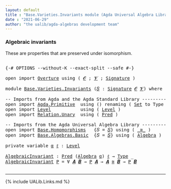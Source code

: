 ```yaml
---
layout: default
title : "Base.Varieties.Invariants module (Agda Universal Algebra Library)"
date : "2021-06-29"
author: "the ualib/agda-algebras development team"
---
```


### Algebraic invariants

These are properties that are preserved under isomorphism.

<pre class="Agda">

<a id="273" class="Symbol">{-#</a> <a id="277" class="Keyword">OPTIONS</a> <a id="285" class="Pragma">--without-K</a> <a id="297" class="Pragma">--exact-split</a> <a id="311" class="Pragma">--safe</a> <a id="318" class="Symbol">#-}</a>

<a id="323" class="Keyword">open</a> <a id="328" class="Keyword">import</a> <a id="335" href="Overture.html" class="Module">Overture</a> <a id="344" class="Keyword">using</a> <a id="350" class="Symbol">(</a> <a id="352" href="Overture.Signatures.html#648" class="Generalizable">𝓞</a> <a id="354" class="Symbol">;</a> <a id="356" href="Overture.Signatures.html#650" class="Generalizable">𝓥</a> <a id="358" class="Symbol">;</a> <a id="360" href="Overture.Signatures.html#3264" class="Function">Signature</a> <a id="370" class="Symbol">)</a>

<a id="373" class="Keyword">module</a> <a id="380" href="Base.Varieties.Invariants.html" class="Module">Base.Varieties.Invariants</a> <a id="406" class="Symbol">(</a><a id="407" href="Base.Varieties.Invariants.html#407" class="Bound">𝑆</a> <a id="409" class="Symbol">:</a> <a id="411" href="Overture.Signatures.html#3264" class="Function">Signature</a> <a id="421" href="Overture.Signatures.html#648" class="Generalizable">𝓞</a> <a id="423" href="Overture.Signatures.html#650" class="Generalizable">𝓥</a><a id="424" class="Symbol">)</a> <a id="426" class="Keyword">where</a>

<a id="433" class="Comment">-- Imports from Agda and the Agda Standard Library ---------------------</a>
<a id="506" class="Keyword">open</a> <a id="511" class="Keyword">import</a> <a id="518" href="Agda.Primitive.html" class="Module">Agda.Primitive</a>  <a id="534" class="Keyword">using</a> <a id="540" class="Symbol">()</a> <a id="543" class="Keyword">renaming</a> <a id="552" class="Symbol">(</a> <a id="554" href="Agda.Primitive.html#388" class="Primitive">Set</a> <a id="558" class="Symbol">to</a> <a id="561" class="Primitive">Type</a> <a id="566" class="Symbol">)</a>
<a id="568" class="Keyword">open</a> <a id="573" class="Keyword">import</a> <a id="580" href="Level.html" class="Module">Level</a>           <a id="596" class="Keyword">using</a> <a id="602" class="Symbol">(</a> <a id="604" href="Agda.Primitive.html#742" class="Postulate">Level</a> <a id="610" class="Symbol">)</a>
<a id="612" class="Keyword">open</a> <a id="617" class="Keyword">import</a> <a id="624" href="Relation.Unary.html" class="Module">Relation.Unary</a>  <a id="640" class="Keyword">using</a> <a id="646" class="Symbol">(</a> <a id="648" href="Relation.Unary.html#1178" class="Function">Pred</a> <a id="653" class="Symbol">)</a>

<a id="656" class="Comment">-- Imports from the Agda Universal Algebra Library -------------------------------------------</a>
<a id="751" class="Keyword">open</a> <a id="756" class="Keyword">import</a> <a id="763" href="Base.Homomorphisms.html" class="Module">Base.Homomorphisms</a>   <a id="784" class="Symbol">{</a><a id="785" class="Argument">𝑆</a> <a id="787" class="Symbol">=</a> <a id="789" href="Base.Varieties.Invariants.html#407" class="Bound">𝑆</a><a id="790" class="Symbol">}</a> <a id="792" class="Keyword">using</a> <a id="798" class="Symbol">(</a> <a id="800" href="Base.Homomorphisms.Isomorphisms.html#2018" class="Record Operator">_≅_</a> <a id="804" class="Symbol">)</a>
<a id="806" class="Keyword">open</a> <a id="811" class="Keyword">import</a> <a id="818" href="Base.Algebras.Basic.html" class="Module">Base.Algebras.Basic</a>  <a id="839" class="Symbol">{</a><a id="840" class="Argument">𝑆</a> <a id="842" class="Symbol">=</a> <a id="844" href="Base.Varieties.Invariants.html#407" class="Bound">𝑆</a><a id="845" class="Symbol">}</a> <a id="847" class="Keyword">using</a> <a id="853" class="Symbol">(</a> <a id="855" href="Base.Algebras.Basic.html#2774" class="Function">Algebra</a> <a id="863" class="Symbol">)</a>

<a id="866" class="Keyword">private</a> <a id="874" class="Keyword">variable</a> <a id="883" href="Base.Varieties.Invariants.html#883" class="Generalizable">α</a> <a id="885" href="Base.Varieties.Invariants.html#885" class="Generalizable">ℓ</a> <a id="887" class="Symbol">:</a> <a id="889" href="Agda.Primitive.html#742" class="Postulate">Level</a>

<a id="AlgebraicInvariant"></a><a id="896" href="Base.Varieties.Invariants.html#896" class="Function">AlgebraicInvariant</a> <a id="915" class="Symbol">:</a> <a id="917" href="Relation.Unary.html#1178" class="Function">Pred</a> <a id="922" class="Symbol">(</a><a id="923" href="Base.Algebras.Basic.html#2774" class="Function">Algebra</a> <a id="931" href="Base.Varieties.Invariants.html#883" class="Generalizable">α</a><a id="932" class="Symbol">)</a> <a id="934" href="Base.Varieties.Invariants.html#885" class="Generalizable">ℓ</a> <a id="936" class="Symbol">→</a> <a id="938" href="Base.Varieties.Invariants.html#561" class="Primitive">Type</a> <a id="943" class="Symbol">_</a>
<a id="945" href="Base.Varieties.Invariants.html#896" class="Function">AlgebraicInvariant</a> <a id="964" href="Base.Varieties.Invariants.html#964" class="Bound">P</a> <a id="966" class="Symbol">=</a> <a id="968" class="Symbol">∀</a> <a id="970" href="Base.Varieties.Invariants.html#970" class="Bound">𝑨</a> <a id="972" href="Base.Varieties.Invariants.html#972" class="Bound">𝑩</a> <a id="974" class="Symbol">→</a> <a id="976" href="Base.Varieties.Invariants.html#964" class="Bound">P</a> <a id="978" href="Base.Varieties.Invariants.html#970" class="Bound">𝑨</a> <a id="980" class="Symbol">→</a> <a id="982" href="Base.Varieties.Invariants.html#970" class="Bound">𝑨</a> <a id="984" href="Base.Homomorphisms.Isomorphisms.html#2018" class="Record Operator">≅</a> <a id="986" href="Base.Varieties.Invariants.html#972" class="Bound">𝑩</a> <a id="988" class="Symbol">→</a> <a id="990" href="Base.Varieties.Invariants.html#964" class="Bound">P</a> <a id="992" href="Base.Varieties.Invariants.html#972" class="Bound">𝑩</a>

</pre>

--------------------------------

{% include UALib.Links.md %}
